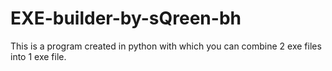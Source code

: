 # EXE-builder-by-sQreen-bh
This is a program created in python with which you can combine 2 exe files into 1 exe file.
